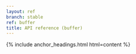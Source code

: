 ```yaml
---
layout: ref
branch: stable
ref: buffer
title: API reference (buffer)
---
```

{% include anchor_headings.html html=content %}